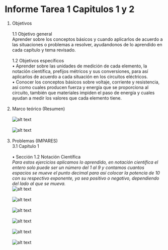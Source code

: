 # Informe Tarea 1 Capitulos 1 y 2
1. Objetivos   <br />  
1.1 Objetivo general<br />
Aprender sobre los conceptos básicos y cuando aplicarlos de acuerdo a las situaciones o problemas a resolver, ayudandonos de lo aprendido en cada capítulo y tema revisado.<br /><br />
1.2 Objetivos específicos<br />
•	Aprender sobre las unidades de medición de cada elemento, la notación científica, prefijos métricos y sus conversiones, para así aplicarlos de acuerdo a cada situación en los circuitos eléctricos.<br />
•	Conocer los conceptos básicos sobre voltaje, corriente y resistencia, así como cuales producen fuerza y energía que se proporciona al circuito, también que materiales impiden el paso de energía y cuales ayudan a medir los valores que cada elemento tiene.<br /><br />
2. Marco teórico (Resumen)<br /><br />
![alt text](https://github.com/adtumbaco1/Informe-Tarea-1/blob/main/Teoria%20Cap%201.PNG)<br /><br />
![alt text](https://github.com/adtumbaco1/Informe-Tarea-1/blob/main/Teoria%20cap%202.jpg)<br /><br />
3. Problemas (IMPARES)<br />
3.1 Capítulo 1<br /><br />
•	Sección 1.2 Notación Científica<br />
<em>Para estos ejercicios aplicamos lo aprendido, en notación científica el entero solo puede ser un número del 1 al 9 y contamos cuantos espacios se mueve el punto decimal para así colocar la potencia de 10 con su respectivo exponente, ya sea positivo o negativo, dependiendo del lado al que se mueva.</em><br />
![alt text](https://github.com/adtumbaco1/Informe-Tarea-1/blob/main/Ejercicio%201%20cap%201.PNG)<br /><br />
![alt text](https://github.com/adtumbaco1/Informe-Tarea-1/blob/main/Teoria%20Cap%201.PNG)<br /><br />
![alt text](https://github.com/adtumbaco1/Informe-Tarea-1/blob/main/Teoria%20Cap%201.PNG)<br /><br />
![alt text](https://github.com/adtumbaco1/Informe-Tarea-1/blob/main/Teoria%20Cap%201.PNG)<br /><br />
![alt text](https://github.com/adtumbaco1/Informe-Tarea-1/blob/main/Teoria%20Cap%201.PNG)<br /><br />
![alt text](https://github.com/adtumbaco1/Informe-Tarea-1/blob/main/Teoria%20Cap%201.PNG)<br /><br />
